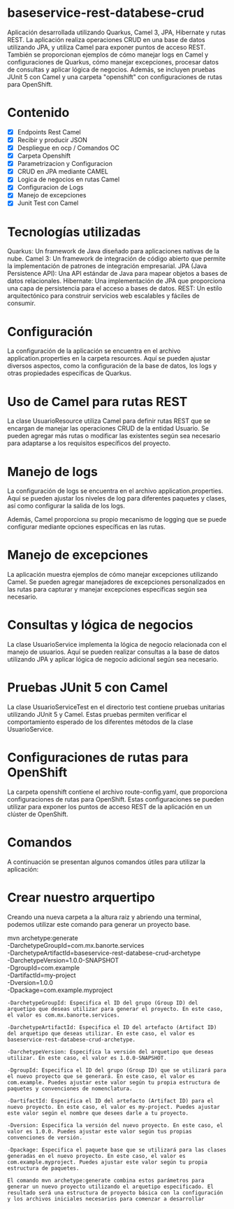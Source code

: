 # baseservice-rest-databese-crud

Aplicación desarrollada utilizando Quarkus, Camel 3, JPA, Hibernate y rutas REST. La aplicación realiza operaciones CRUD en una base de datos utilizando JPA, y utiliza Camel para exponer puntos de acceso REST. También se proporcionan ejemplos de cómo manejar logs en Camel y configuraciones de Quarkus, cómo manejar excepciones, procesar datos de consultas y aplicar lógica de negocios. Además, se incluyen pruebas JUnit 5 con Camel y una carpeta "openshift" con configuraciones de rutas para OpenShift.

# Contenido
- [x] Endpoints Rest Camel
- [x] Recibir y producir JSON
- [x] Despliegue en ocp / Comandos OC
- [x] Carpeta Openshift
- [x] Parametrizacion y Configuracion
- [x] CRUD en JPA mediante CAMEL
- [x] Logica de negocios en rutas Camel
- [x] Configuracion de Logs 
- [x] Manejo de excepciones
- [x] Junit Test con Camel

# Tecnologías utilizadas
Quarkus: Un framework de Java diseñado para aplicaciones nativas de la nube.
Camel 3: Un framework de integración de código abierto que permite la implementación de patrones de integración empresarial.
JPA (Java Persistence API): Una API estándar de Java para mapear objetos a bases de datos relacionales.
Hibernate: Una implementación de JPA que proporciona una capa de persistencia para el acceso a bases de datos.
REST: Un estilo arquitectónico para construir servicios web escalables y fáciles de consumir.

# Configuración
La configuración de la aplicación se encuentra en el archivo application.properties en la carpeta resources. Aquí se pueden ajustar diversos aspectos, como la configuración de la base de datos, los logs y otras propiedades específicas de Quarkus.

# Uso de Camel para rutas REST
La clase UsuarioResource utiliza Camel para definir rutas REST que se encargan de manejar las operaciones CRUD de la entidad Usuario. Se pueden agregar más rutas o modificar las existentes según sea necesario para adaptarse a los requisitos específicos del proyecto.

# Manejo de logs
La configuración de logs se encuentra en el archivo application.properties. Aquí se pueden ajustar los niveles de log para diferentes paquetes y clases, así como configurar la salida de los logs.

Además, Camel proporciona su propio mecanismo de logging que se puede configurar mediante opciones específicas en las rutas.

# Manejo de excepciones
La aplicación muestra ejemplos de cómo manejar excepciones utilizando Camel. Se pueden agregar manejadores de excepciones personalizados en las rutas para capturar y manejar excepciones específicas según sea necesario.

# Consultas y lógica de negocios
La clase UsuarioService implementa la lógica de negocio relacionada con el manejo de usuarios. Aquí se pueden realizar consultas a la base de datos utilizando JPA y aplicar lógica de negocio adicional según sea necesario.

# Pruebas JUnit 5 con Camel
La clase UsuarioServiceTest en el directorio test contiene pruebas unitarias utilizando JUnit 5 y Camel. Estas pruebas permiten verificar el comportamiento esperado de los diferentes métodos de la clase UsuarioService.

# Configuraciones de rutas para OpenShift
La carpeta openshift contiene el archivo route-config.yaml, que proporciona configuraciones de rutas para OpenShift. Estas configuraciones se pueden utilizar para exponer los puntos de acceso REST de la aplicación en un clúster de OpenShift.

# Comandos
A continuación se presentan algunos comandos útiles para utilizar la aplicación:

# Crear nuestro arquertipo
Creando una nueva carpeta a la altura raiz y abriendo una terminal, podemos utilizar este comando para generar un proyecto base.

mvn archetype:generate   
-DarchetypeGroupId=com.mx.banorte.services   
-DarchetypeArtifactId=baseservice-rest-databese-crud-archetype   
-DarchetypeVersion=1.0.0-SNAPSHOT   
-DgroupId=com.example   
-DartifactId=my-project   
-Dversion=1.0.0   
-Dpackage=com.example.myproject

    -DarchetypeGroupId: Especifica el ID del grupo (Group ID) del arquetipo que deseas utilizar para generar el proyecto. En este caso, el valor es com.mx.banorte.services.

    -DarchetypeArtifactId: Especifica el ID del artefacto (Artifact ID) del arquetipo que deseas utilizar. En este caso, el valor es baseservice-rest-databese-crud-archetype.

    -DarchetypeVersion: Especifica la versión del arquetipo que deseas utilizar. En este caso, el valor es 1.0.0-SNAPSHOT.

    -DgroupId: Especifica el ID del grupo (Group ID) que se utilizará para el nuevo proyecto que se generará. En este caso, el valor es com.example. Puedes ajustar este valor según tu propia estructura de paquetes y convenciones de nomenclatura.

    -DartifactId: Especifica el ID del artefacto (Artifact ID) para el nuevo proyecto. En este caso, el valor es my-project. Puedes ajustar este valor según el nombre que desees darle a tu proyecto.

    -Dversion: Especifica la versión del nuevo proyecto. En este caso, el valor es 1.0.0. Puedes ajustar este valor según tus propias convenciones de versión.

    -Dpackage: Especifica el paquete base que se utilizará para las clases generadas en el nuevo proyecto. En este caso, el valor es com.example.myproject. Puedes ajustar este valor según tu propia estructura de paquetes.

    El comando mvn archetype:generate combina estos parámetros para generar un nuevo proyecto utilizando el arquetipo especificado. El resultado será una estructura de proyecto básica con la configuración y los archivos iniciales necesarios para comenzar a desarrollar





